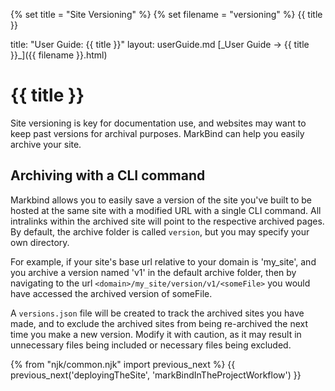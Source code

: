 {% set title = "Site Versioning" %}
{% set filename = "versioning" %}
<span id="title" class="d-none">{{ title }}</span>

<frontmatter>
  title: "User Guide: {{ title }}"
  layout: userGuide.md
</frontmatter>

<span id="link" class="d-none">
<md>[_User Guide → {{ title }}_]({{ filename }}.html)</md>
</span>

# {{ title }}

<div class="lead" id="overview">

Site versioning is key for documentation use, and websites may want to keep past versions for archival purposes. MarkBind can help you easily archive your site.
</div>

## Archiving with a CLI command

Markbind allows you to easily save a version of the site you've built to be hosted at the same site with a modified URL with a single CLI command. All intralinks within the archived site will point to the respective archived pages. By default, the archive folder is called `version`, but you may specify your own directory.

For example, if your site's base url relative to your domain is 'my_site', and you archive a version named 'v1' in the default archive folder, then by navigating to the url `<domain>/my_site/version/v1/<someFile>` you would have accessed the archived version of someFile.

A `versions.json` file will be created to track the archived sites you have made, and to exclude the archived sites from being re-archived the next time you make a new version. Modify it with caution, as it may result in unnecessary files being included or necessary files being excluded.

<include src="cliCommands.md#archiveWarning">

{% from "njk/common.njk" import previous_next %}
{{ previous_next('deployingTheSite', 'markBindInTheProjectWorkflow') }}